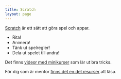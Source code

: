 ```yaml
---
title: Scratch
layout: page
---
```

[Scratch](http://scratch.mit.edu/) är ett sätt att göra spel och appar.

* Rita!
* Animera!
* Tänk ut spelregler!
* Dela ut spelet till andra!

Det finns [videor med minikurser](http://info.scratch.mit.edu/Video_Tutorials) som lär ut bra tricks.

För dig som är mentor [finns det en del resurser](http://info.scratch.mit.edu/Educators) att läsa.
